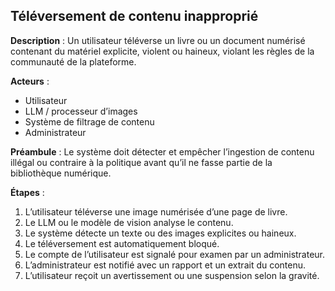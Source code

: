 ## Téléversement de contenu inapproprié

**Description** :
Un utilisateur téléverse un livre ou un document numérisé contenant du matériel explicite, violent ou haineux, violant les règles de la communauté de la plateforme.

**Acteurs** :

* Utilisateur
* LLM / processeur d’images
* Système de filtrage de contenu
* Administrateur

**Préambule** :
Le système doit détecter et empêcher l’ingestion de contenu illégal ou contraire à la politique avant qu’il ne fasse partie de la bibliothèque numérique.

**Étapes** :

1. L’utilisateur téléverse une image numérisée d’une page de livre.
2. Le LLM ou le modèle de vision analyse le contenu.
3. Le système détecte un texte ou des images explicites ou haineux.
4. Le téléversement est automatiquement bloqué.
5. Le compte de l’utilisateur est signalé pour examen par un administrateur.
6. L’administrateur est notifié avec un rapport et un extrait du contenu.
7. L’utilisateur reçoit un avertissement ou une suspension selon la gravité.
